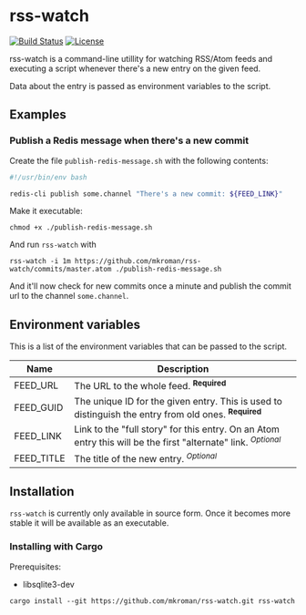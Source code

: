 # rss-watch

[![Build Status](https://travis-ci.org/mkroman/rss-watch.svg?branch=master)](https://travis-ci.org/mkroman/rss-watch)
[![License](https://img.shields.io/badge/License-BSD%202--Clause-orange.svg)](https://opensource.org/licenses/BSD-2-Clause)

rss-watch is a command-line utillity for watching RSS/Atom feeds and executing a
script whenever there's a new entry on the given feed.

Data about the entry is passed as environment variables to the script.

## Examples


### Publish a Redis message when there's a new commit

Create the file `publish-redis-message.sh` with the following contents:

```bash
#!/usr/bin/env bash

redis-cli publish some.channel "There's a new commit: ${FEED_LINK}"
```

Make it executable:

`chmod +x ./publish-redis-message.sh`

And run `rss-watch` with

`rss-watch -i 1m https://github.com/mkroman/rss-watch/commits/master.atom
./publish-redis-message.sh`

And it'll now check for new commits once a minute and publish the commit url to
the channel `some.channel`.

## Environment variables

This is a list of the environment variables that can be passed to the script.


Name | Description
-----|-----------
FEED_URL   | The URL to the whole feed. <sup>__Required__</sup>
FEED_GUID  | The unique ID for the given entry. This is used to distinguish the entry from old ones. <sup>__Required__</sup>
FEED_LINK  | Link to the "full story" for this entry. On an Atom entry this will be the first "alternate" link. <sup>_Optional_</sup>
FEED_TITLE | The title of the new entry. <sup>_Optional_</sup>

## Installation

`rss-watch` is currently only available in source form. Once it becomes more
stable it will be available as an executable.

### Installing with Cargo

Prerequisites:
* libsqlite3-dev

```
cargo install --git https://github.com/mkroman/rss-watch.git rss-watch
```

